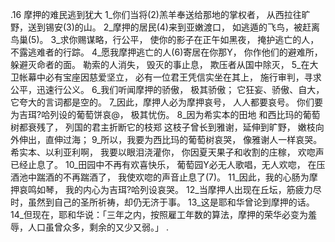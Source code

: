 .16 
摩押的难民逃到犹大 
1_你们当将(2)羔羊奉送给那地的掌权者， 
从西拉往旷野，送到锡安(3)的山。 
2_摩押的居民(4)来到亚嫩渡口， 
如逃遁的飞鸟，被赶离鸟巢(5)。 
3_求你赐谋略，行公平， 
使你的影子在正午如黑夜， 
掩护逃亡的人，不露逃难者的行踪。 
4_愿我摩押逃亡的人(6)寄居在你那Y， 
你作他们的避难所，躲避灭命者的面。 
勒索的人消失， 
毁灭的事止息， 
欺压者从国中除灭， 
5_在大卫帐幕中必有宝座因慈爱坚立， 
必有一位君王凭信实坐在其上， 
施行审判，寻求公平，迅速行公义。 
6_我们听闻摩押的骄傲， 
极其骄傲； 
它狂妄、骄傲、自大， 
它夸大的言词都是空的。 
7_因此，摩押人必为摩押哀号， 
人人都要哀号。 
你们要为吉珥?哈列设的葡萄饼哀@， 
极其忧伤。 
8_因为希实本的田地 
和西比玛的葡萄树都衰残了， 
列国的君主折断它的枝郑 
这枝子曾长到雅谢，延伸到旷野， 
嫩枝向外伸出，直伸过海； 
9_所以，我要为西比玛的葡萄树哀哭， 
像雅谢人一样哀哭。 
希实本、以利亚利啊， 
我要以眼泪浇灌你， 
你因夏天果子和收割的庄稼， 
欢唿声已经止息了。 
10_田园中不再有欢喜快乐， 
葡萄园Y必无人歌唱，无人欢唿， 
在压酒池中踹酒的不再踹酒了， 
我使欢唿的声音止息了(7)。 
11_因此，我的心肠为摩押哀鸣如琴， 
我的内心为吉珥?哈列设哀哭。 
12_当摩押人出现在丘坛，筋疲力尽时，虽然到自己的圣所祈祷，却仍无济于事。 
13_这是耶和华曾论到摩押的话。 14_但现在，耶和华说：「三年之内，按照雇工年数的算法，摩押的荣华必变为羞辱，人口虽曾众多，剩余的又少又弱。」 
 .